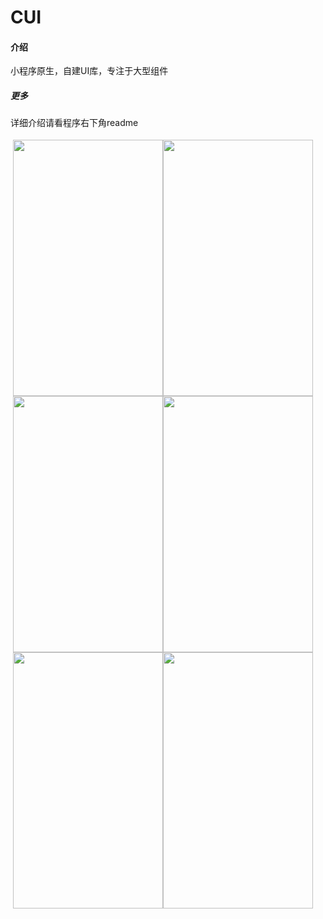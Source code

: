 # CUI

#### 介绍
小程序原生，自建UI库，专注于大型组件

##### 更多
详细介绍请看程序右下角readme

<div style="float:left;margin:4px;" >
  <img style="float:left;" src="https://github.com/dwyane169/CUI/blob/master/GIF/calender.gif"  width="240" height="410">
  <img style="float:left;" src="https://github.com/dwyane169/CUI/blob/master/GIF/picker.gif"  width="240" height="410">
  <img style="float:left;" src="https://github.com/dwyane169/CUI/blob/master/GIF/c2.gif"  width="240"   height="410">
  <img style="float:left;" src="https://github.com/dwyane169/CUI/blob/master/GIF/loading.gif"  width="240" height="410">
  <img style="float:left;" src="https://github.com/dwyane169/CUI/blob/master/GIF/cities.gif"  width="240" height="410">
  <img style="float:left;" src="https://github.com/dwyane169/CUI/blob/master/GIF/likeJD.gif"  width="240" height="410">
</div>


